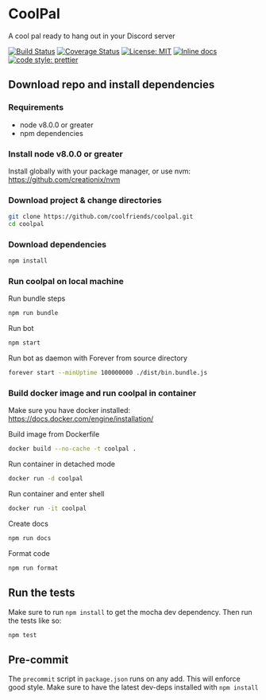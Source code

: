 # CoolPal

A cool pal ready to hang out in your Discord server

[![Build Status](https://travis-ci.org/coolfriends/coolpal.svg?branch=master)](https://travis-ci.org/coolfriends/coolpal)
[![Coverage Status](https://coveralls.io/repos/github/coolfriends/coolpal/badge.svg?branch=master)](https://coveralls.io/github/coolfriends/coolpal?branch=master)
[![License: MIT](https://img.shields.io/badge/License-MIT-yellow.svg)](https://opensource.org/licenses/MIT)
[![Inline docs](http://inch-ci.org/github/coolfriends/coolpal.svg?branch=master)](http://inch-ci.org/github/coolfriends/coolpal)
[![code style: prettier](https://img.shields.io/badge/code_style-prettier-ff69b4.svg?style=flat-square)](https://github.com/prettier/prettier)

## Download repo and install dependencies

### Requirements

- node v8.0.0 or greater
- npm dependencies

### Install node v8.0.0 or greater

Install globally with your package manager, or use nvm:
https://github.com/creationix/nvm

### Download project & change directories

```bash
git clone https://github.com/coolfriends/coolpal.git
cd coolpal
```

### Download dependencies

```bash
npm install
```

### Run coolpal on local machine

Run bundle steps

```bash
npm run bundle
```

Run bot

```bash
npm start
```

Run bot as daemon with Forever from source directory

```bash
forever start --minUptime 100000000 ./dist/bin.bundle.js
```

### Build docker image and run coolpal in container

Make sure you have docker installed: https://docs.docker.com/engine/installation/

Build image from Dockerfile

```bash
docker build --no-cache -t coolpal .
```

Run container in detached mode

```bash
docker run -d coolpal
```

Run container and enter shell

```bash
docker run -it coolpal
```

Create docs

```bash
npm run docs
```

Format code

```bash
npm run format
```

## Run the tests

Make sure to run `npm install` to get the mocha dev dependency.
Then run the tests like so:

```bash
npm test
```

## Pre-commit

The `precommit` script in `package.json` runs on any add. This will enforce
good style. Make sure to have the latest dev-deps installed with `npm install`
